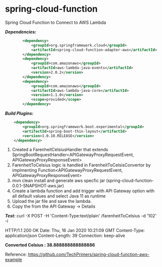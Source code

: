 # spring-cloud-function
Spring Cloud Function to Connect to AWS Lambda

***Dependencies:***
```xml
		<dependency>
			<groupId>org.springframework.cloud</groupId>
			<artifactId>spring-cloud-function-adapter-aws</artifactId>
		</dependency>
		<dependency>
			<groupId>com.amazonaws</groupId>
			<artifactId>aws-lambda-java-events</artifactId>
			<version>2.0.2</version>
		</dependency>
		<dependency>
			<groupId>com.amazonaws</groupId>
			<artifactId>aws-lambda-java-core</artifactId>
			<version>1.1.0</version>
			<scope>provided</scope>
		</dependency>
```

***Build Plugins:***
```xml
	<dependency>
		<groupId>org.springframework.boot.experimental</groupId>
		<artifactId>spring-boot-thin-layout</artifactId>
		<version>1.0.10.RELEASE</version>
	</dependency>
```

1. Created a FarenheitCelsiusHandler that extends SpringBootRequestHandler<APIGatewayProxyRequestEvent, APIGatewayProxyResponseEvent>
2. FarenheitToCelsius logic is handled in FarenheitToCelsisConvertor by implmenting Function<APIGatewayProxyRequestEvent, APIGatewayProxyResponseEvent>
3. mvn clean install and generate aws specfic jar (spring-cloud-function-0.0.1-SNAPSHOT-aws.jar)
4. Create a lambda function and add trigger with API Gateway option with all default values and select Java 11 as runtime
5. Upload the jar file and save the lambda. 
6. Copy the <AWS-LAMBDA-URL> from the API Gateway -> Details

***Test:***
curl -X POST -H 'Content-Type:text/plain' <AWS-LAMBDA-URL>/farenheitToCelsius -d '102' -i

HTTP/1.1 200 OK
Date: Thu, 16 Jan 2020 10:21:09 GMT
Content-Type: application/json
Content-Length: 39
Connection: keep-alive

**Converted Celsius : 38.888888888888886**


Reference:
https://github.com/TechPrimers/spring-cloud-function-aws-example
